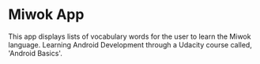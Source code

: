 Miwok App
===================================

This app displays lists of vocabulary words for the user to learn the Miwok language.
Learning Android Development through a Udacity course called, 'Android Basics'.

